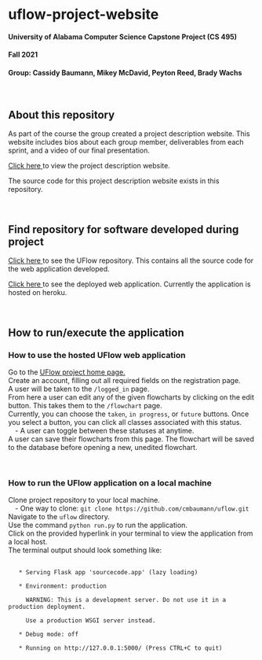 <h1>uflow-project-website</h1>
<h4>University of Alabama Computer Science Capstone Project (CS 495)</h4>
<h4>Fall 2021</h4>
<h4>Group: Cassidy Baumann, Mikey McDavid, Peyton Reed, Brady Wachs</h4>
<br>

<h2>About this repository</h2>
<p>
  As part of the course the group created a project description website. This website includes bios about each group member, deliverables from each sprint, and a video of our final presentation. 
  
  <a href="https://pdreed.github.io/uflow-website/">Click here </a>
  to view the project description website. 
  
  The source code for this project description website exists in this repository. 
</p>
<br>

<h2>Find repository for software developed during project</h2>
<p>
  <a href= "https://github.com/cmbaumann/uflow/tree/main">Click here </a>
  to see the UFlow repository. This contains all the source code for the web application developed.
  
  <a href= "https://uflow-alabama.herokuapp.com">Click here </a>
  to see the deployed web application. Currently the application is hosted on heroku. 
</p>
<br>

<h2>How to run/execute the application</h2>

<h3>How to use the hosted UFlow web application</h3>
<p>
  Go to the 
  <a href='https://uflow-alabama.herokuapp.com'>UFlow project home page.</a> <br>
  Create an account, filling out all required fields on the registration page. <br>
  A user will be taken to the <code>/logged_in</code> page. <br>
  From here a user can edit any of the given flowcharts by clicking on the edit button. This takes them to the <code>/flowchart</code> page. <br>
  Currently, you can choose the <code>taken</code>, <code>in progress</code>, or <code>future</code> buttons. Once you select a button, you can click all classes associated with this status. <br>
  &emsp;- A user can toggle between these statuses at anytime. <br>
  A user can save their flowcharts from this page. The flowchart will be saved to the database before opening a new, unedited flowchart. <br>
</p>
<br>

<h3>How to run the UFlow application on a local machine</h3>
<p>
  Clone project repository to your local machine. <br>
  &emsp;- One way to clone: <code>git clone https://github.com/cmbaumann/uflow.git</code> <br>
  Navigate to the <code>uflow</code> directory. <br>
  Use the command <code>python run.py</code> to run the application. <br>
  Click on the provided hyperlink in your terminal to view the application from a local host. <br>
  The terminal output should look something like: <br>
  <pre>
    <code>
   * Serving Flask app 'sourcecode.app' (lazy loading) <br>
   * Environment: production <br>
     WARNING: This is a development server. Do not use it in a production deployment. <br>
     Use a production WSGI server instead. <br>
   * Debug mode: off <br>
   * Running on http://127.0.0.1:5000/ (Press CTRL+C to quit) <br>
    </code>
  </pre>
</p>
